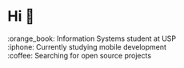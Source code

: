 <h1>Hi 👋</h1>
:orange_book:	Information Systems student at USP<br>
:iphone: Currently studying mobile development<br>
:coffee: Searching for open source projects<br> <br>